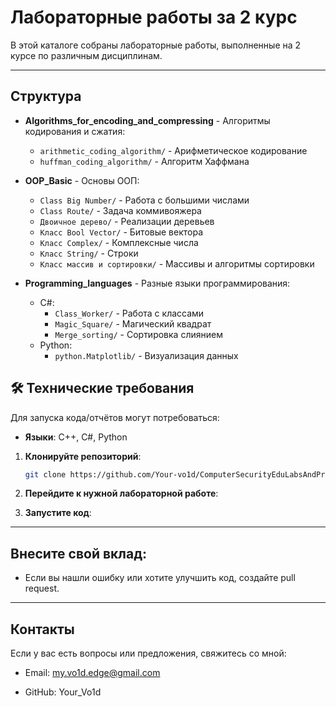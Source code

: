 # Лабораторные работы за 2 курс

В этой каталоге собраны лабораторные работы, выполненные на 2 курсе по различным дисциплинам.

---

## **Структура**
- **Algorithms_for_encoding_and_compressing** - Алгоритмы кодирования и сжатия:
  - `arithmetic_coding_algorithm/` - Арифметическое кодирование
  - `huffman_coding_algorithm/` - Алгоритм Хаффмана

- **OOP_Basic** - Основы ООП:
  - `Class Big Number/` - Работа с большими числами
  - `Class Route/` - Задача коммивояжера
  - `Двоичное дерево/` - Реализации деревьев
  - `Класс Bool Vector/` - Битовые вектора
  - `Класс Complex/` - Комплексные числа
  - `Класс String/` - Строки
  - `Класс массив и сортировки/` - Массивы и алгоритмы сортировки

- **Programming_languages** - Разные языки программирования:
  - C#:
    - `Class_Worker/` - Работа с классами
    - `Magic_Square/` - Магический квадрат
    - `Merge_sorting/` - Сортировка слиянием
  - Python:
    - `python.Matplotlib/` - Визуализация данных

## 🛠 Технические требования
Для запуска кода/отчётов могут потребоваться:
- **Языки**: C++, С#, Python

1. **Клонируйте репозиторий**:
   ```bash
   git clone https://github.com/Your-vo1d/ComputerSecurityEduLabsAndProjects
2. **Перейдите к нужной лабораторной работе**:

3. **Запустите код**:

---

## **Внесите свой вклад**:

   - Если вы нашли ошибку или хотите улучшить код, создайте pull request.

---

## **Контакты**

Если у вас есть вопросы или предложения, свяжитесь со мной:

   - Email: my.vo1d.edge@gmail.com

   - GitHub: Your_Vo1d
